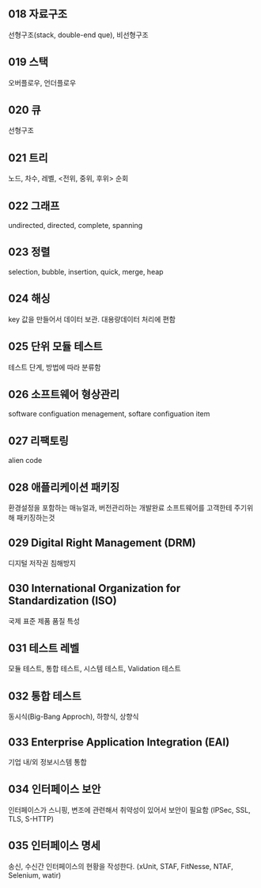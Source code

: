 ## 018 자료구조

선형구조(stack, double-end que), 비선형구조

## 019 스택

오버플로우, 언더플로우

## 020 큐

선형구조

## 021 트리

노드, 차수, 레벨, <전위, 중위, 후위> 순회

## 022 그래프

undirected, directed, complete, spanning

## 023 정렬

selection, bubble, insertion, quick, merge, heap

## 024 해싱

key 값을 만들어서 데이터 보관. 대용량데이터 처리에 편함

## 025 단위 모듈 테스트

테스트 단계, 방법에 따라 분류함

## 026 소프트웨어 형상관리

software configuation menagement<SCM>, softare configuation item<SCI>

## 027 리팩토링

alien code

## 028 애플리케이션 패키징

환경설정을 포함하는 매뉴얼과, 버전관리하는 개발완료 소프트웨어를 고객한테 주기위해 패키징하는것

## 029 Digital Right Management (DRM)

디지털 저작권 침해방지

## 030 International Organization for Standardization (ISO)

국제 표준 제품 품질 특성

## 031 테스트 레벨

모듈 테스트, 통합 테스트, 시스템 테스트, Validation 테스트

## 032 통합 테스트

동시식(Big-Bang Approch), 하향식, 상향식

## 033 Enterprise Application Integration (EAI)

기업 내/외 정보시스템 통합

## 034 인터페이스 보안

인터페이스가 스니핑, 변조에 관련해서 취약성이 있어서 보안이 필요함 (IPSec, SSL, TLS, S-HTTP)

## 035 인터페이스 명세

송신, 수신간 인터페이스의 현황을 작성한다. (xUnit, STAF, FitNesse, NTAF, Selenium, watir)
